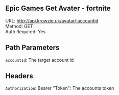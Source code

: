 ## Epic Games Get Avater - fortnite
URL: http://api.krowzie.uk/avatar/:accountid \
Method: GET \
Auth Required: Yes 

## Path Parameters

`accountId`: The target account id

## Headers

`Authorization`: Bearer  "Token": The accounts token